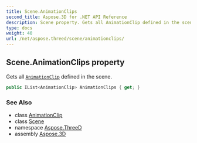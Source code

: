 ```yaml
---
title: Scene.AnimationClips
second_title: Aspose.3D for .NET API Reference
description: Scene property. Gets all AnimationClip defined in the scene
type: docs
weight: 40
url: /net/aspose.threed/scene/animationclips/
---
```

## Scene.AnimationClips property

Gets all [`AnimationClip`](../../../aspose.threed.animation/animationclip/) defined in the scene.

```csharp
public IList<AnimationClip> AnimationClips { get; }
```

### See Also

* class [AnimationClip](../../../aspose.threed.animation/animationclip/)
* class [Scene](../)
* namespace [Aspose.ThreeD](../../scene/)
* assembly [Aspose.3D](../../../)


